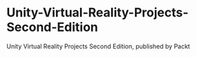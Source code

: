 # Unity-Virtual-Reality-Projects-Second-Edition
Unity Virtual Reality Projects Second Edition, published by Packt

